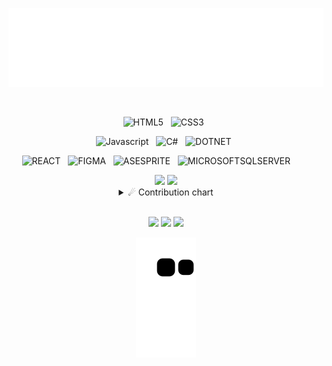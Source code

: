 <p align="center">
<img src="header.svg" />
</p>

&nbsp;

<div align="center">
  
![HTML5](https://img.shields.io/badge/HTML5-00008b?style=for-the-badge&logo=html5&logoColor=ff6216)
&nbsp;
![CSS3](https://img.shields.io/badge/CSS3-00008b?style=for-the-badge&logo=css3&logoColor=007fff)
&nbsp;
<div align="center">
  
  ![Javascript](https://img.shields.io/badge/JavaScript-00008b?style=for-the-badge&logo=javascript&logoColor=fffb27)
  &nbsp;
  ![C#](https://img.shields.io/badge/C%23-00008b?style=for-the-badge&logo=csharp&logoColor=6fcf00)
  &nbsp;
  ![DOTNET](https://img.shields.io/badge/.NET-00008b?style=for-the-badge&logo=dotnet&logoColor=8c00ca)
  &nbsp;
</div>  
  
![REACT](https://img.shields.io/badge/REACT-00008b?style=for-the-badge&logo=react&logoColor=61DAFB)
&nbsp;
![FIGMA](https://img.shields.io/badge/figma-00008b?style=for-the-badge&logo=figma&logoColor=white)
&nbsp;
![ASESPRITE](https://img.shields.io/badge/Aseprite-00008b?style=for-the-badge&logo=Aseprite&logoColor=#7D929E)
&nbsp;
![MICROSOFTSQLSERVER](https://img.shields.io/badge/Microsoft%20SQL%20Sever-00008b?style=for-the-badge&logo=microsoft%20sql%20server&logoColor=white)
&nbsp;
&nbsp;
&nbsp;
&nbsp;  
  
<img height="180em" src="https://github-readme-stats.vercel.app/api?username=Bumboobee&show_icons=true&theme=github_dark&include_all_commits=true&count_private=true"/>
<img height="180em" src="https://github-readme-stats.vercel.app/api/top-langs/?username=Bumboobee&layout=compact&langs_count=7&theme=github_dark"/>

<br />

<details>
<summary>☄ Contribution chart</summary>

[![GitHub Streak](https://streak-stats.demolab.com?user=Bumboobee&theme=github-dark-blue&border_radius=4)](https://git.io/streak-stats)

</details>

<br />

<a href="https://www.instagram.com/_jozesilva/" target="_blank"><img src="https://img.shields.io/badge/-Instagram-00008b?style=for-the-badge&logo=instagram&logoColor=white" target="_blank"></a>
<a href = "mailto:juniorsilva240803@gmail.com"><img src="https://img.shields.io/badge/-Gmail-00008b?style=for-the-badge&logo=gmail&logoColor=white" target="_blank"></a>
<a href="https://www.linkedin.com/in/jos%C3%A9-aparecido-bee" target="_blank"><img src="https://img.shields.io/badge/-LinkedIn-00008b?style=for-the-badge&logo=linkedin&logoColor=white" target="_blank"></a> 
 
![Snake animation](https://github.com/Bumboobee/Bumboobee/blob/output/github-contribution-grid-snake.svg)
 
</div>
